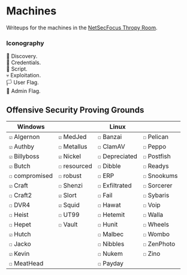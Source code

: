 # Machines

Writeups for the machines in the [NetSecFocus Thropy Room](https://docs.google.com/spreadsheets/u/1/d/1dwSMIAPIam0PuRBkCiDI88pU3yzrqqHkDtBngUHNCw8/htmlview#).

### Iconography

🔎 Discovery.\
🔑 Credentials.\
📝 Script.\
💀 Exploitation.\
🏳 User Flag.\
🏴 Admin Flag.

## Offensive Security Proving Grounds

| Windows          |                  | Linux            |                  |
| -----------------|------------------|------------------|------------------|
| `☑` Algernon     | `☑` MedJed       | `☐` Banzai       | `☐` Pelican      |
| `☑` Authby       | `☐` Metallus     | `☐` ClamAV       | `☐` Peppo        |
| `☑` Billyboss    | `☑` Nickel       | `☐` Depreciated  | `☐` Postfish     |
| `☑` Butch        | `☐` resourced    | `☐` Dibble       | `☐` Readys       |
| `☐` compromised  | `☐` robust       | `☐` ERP          | `☐` Snookums     |
| `☑` Craft        | `☐` Shenzi       | `☐` Exfiltrated  | `☐` Sorcerer     |
| `☐` Craft2       | `☑` Slort        | `☐` Fail         | `☐` Sybaris      |
| `☐` DVR4         | `☑` Squid        | `☐` Hawat        | `☐` Voip         |
| `☐` Heist        | `☐` UT99         | `☐` Hetemit      | `☐` Walla        |
| `☐` Hepet        | `☐` Vault        | `☐` Hunit        | `☐` Wheels       |
| `☑` Hutch        |                  | `☐` Malbec       | `☐` Wombo        |
| `☐` Jacko        |                  | `☐` Nibbles      | `☐` ZenPhoto     |
| `☑` Kevin        |                  | `☐` Nukem        | `☐` Zino         |
| `☐` MeatHead     |                  | `☐` Payday       |                  |
